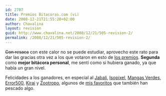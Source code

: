 ```yaml
---
id: 2707
title: Premios Bitacoras.com (vi)
date: 2008-12-21T21:55:20+02:00
author: Chavalina
layout: revision
guid: http://www.chavalina.net/2008/12/21/505-revision-2/
permalink: /2008/12/21/505-revision-2/
---
```

<s>Con resaca</s> con este calor no se puede estudiar, aprovecho este rato para dar las gracias otra vez a los que votaron en esto de <a href="http://www.chavalina.net/comentar.php?idpost=500" target="_blank">los premios</a>. **Segunda** como **mejor bit&aacute;cora personal**, me sent&iacute; como si hubiera ganado, ya que hab&iacute;a un gran nivel.

Felicidades a los ganadores, en especial al <a href="http://fotolog.diariodeunjabali.com/" target="_blank">Jabal&iacute;</a>, <a href="http://www.isopixel.net/" target="_blank">Isopixel</a>, <a href="http://www.proyectoisla.com/mangasverdes" target="_blank">Mangas Verdes</a>, <a href="http://www.error500.net/" target="_blank">Error500</a>, <a href="http://kirai.bitacoras.com/" target="_blank">Kirai</a> y <a href="http://www.mundogeek.net/" target="_blank">Zootropo</a>, algunos de <a href="http://www.chavalina.net/comentar.php?idpost=452" target="_blank">mis favoritos</a> que tambi&eacute;n han pescado algo.